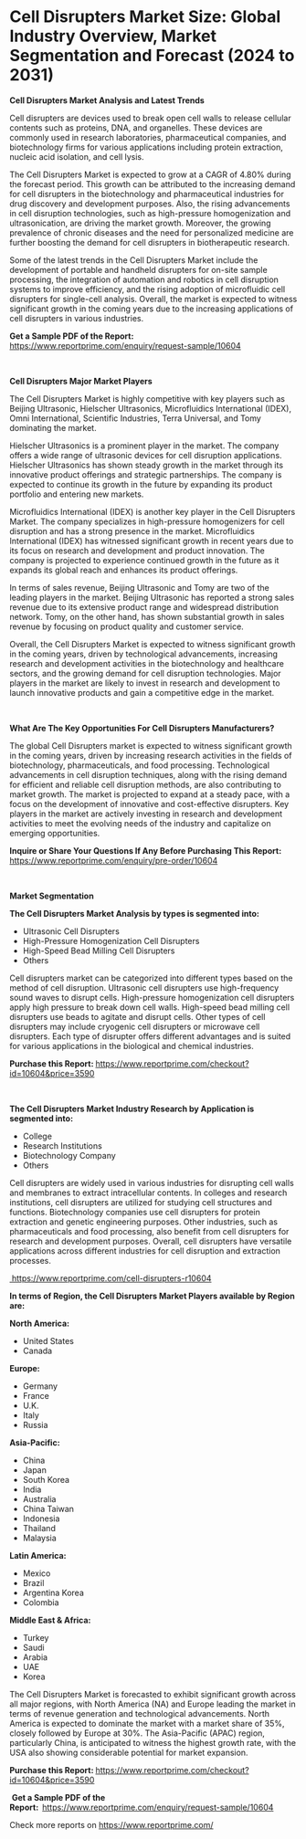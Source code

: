 <p><h1>Cell Disrupters Market Size: Global Industry Overview, Market Segmentation and Forecast (2024 to 2031)</h1></p><p><strong>Cell Disrupters Market Analysis and Latest Trends</strong></p>
<p><p>Cell disrupters are devices used to break open cell walls to release cellular contents such as proteins, DNA, and organelles. These devices are commonly used in research laboratories, pharmaceutical companies, and biotechnology firms for various applications including protein extraction, nucleic acid isolation, and cell lysis. </p><p>The Cell Disrupters Market is expected to grow at a CAGR of 4.80% during the forecast period. This growth can be attributed to the increasing demand for cell disrupters in the biotechnology and pharmaceutical industries for drug discovery and development purposes. Also, the rising advancements in cell disruption technologies, such as high-pressure homogenization and ultrasonication, are driving the market growth. Moreover, the growing prevalence of chronic diseases and the need for personalized medicine are further boosting the demand for cell disrupters in biotherapeutic research.</p><p>Some of the latest trends in the Cell Disrupters Market include the development of portable and handheld disrupters for on-site sample processing, the integration of automation and robotics in cell disruption systems to improve efficiency, and the rising adoption of microfluidic cell disrupters for single-cell analysis. Overall, the market is expected to witness significant growth in the coming years due to the increasing applications of cell disrupters in various industries.</p></p>
<p><strong>Get a Sample PDF of the Report:&nbsp;</strong> <a href="https://www.reportprime.com/enquiry/request-sample/10604">https://www.reportprime.com/enquiry/request-sample/10604</a></p>
<p>&nbsp;</p>
<p><strong>Cell Disrupters Major Market Players</strong></p>
<p><p>The Cell Disrupters Market is highly competitive with key players such as Beijing Ultrasonic, Hielscher Ultrasonics, Microfluidics International (IDEX), Omni International, Scientific Industries, Terra Universal, and Tomy dominating the market. </p><p>Hielscher Ultrasonics is a prominent player in the market. The company offers a wide range of ultrasonic devices for cell disruption applications. Hielscher Ultrasonics has shown steady growth in the market through its innovative product offerings and strategic partnerships. The company is expected to continue its growth in the future by expanding its product portfolio and entering new markets.</p><p>Microfluidics International (IDEX) is another key player in the Cell Disrupters Market. The company specializes in high-pressure homogenizers for cell disruption and has a strong presence in the market. Microfluidics International (IDEX) has witnessed significant growth in recent years due to its focus on research and development and product innovation. The company is projected to experience continued growth in the future as it expands its global reach and enhances its product offerings.</p><p>In terms of sales revenue, Beijing Ultrasonic and Tomy are two of the leading players in the market. Beijing Ultrasonic has reported a strong sales revenue due to its extensive product range and widespread distribution network. Tomy, on the other hand, has shown substantial growth in sales revenue by focusing on product quality and customer service.</p><p>Overall, the Cell Disrupters Market is expected to witness significant growth in the coming years, driven by technological advancements, increasing research and development activities in the biotechnology and healthcare sectors, and the growing demand for cell disruption technologies. Major players in the market are likely to invest in research and development to launch innovative products and gain a competitive edge in the market.</p></p>
<p>&nbsp;</p>
<p><strong>What Are The Key Opportunities For Cell Disrupters Manufacturers?</strong></p>
<p><p>The global Cell Disrupters market is expected to witness significant growth in the coming years, driven by increasing research activities in the fields of biotechnology, pharmaceuticals, and food processing. Technological advancements in cell disruption techniques, along with the rising demand for efficient and reliable cell disruption methods, are also contributing to market growth. The market is projected to expand at a steady pace, with a focus on the development of innovative and cost-effective disrupters. Key players in the market are actively investing in research and development activities to meet the evolving needs of the industry and capitalize on emerging opportunities.</p></p>
<p><strong>Inquire or Share Your Questions If Any Before Purchasing This Report:</strong> <a href="https://www.reportprime.com/enquiry/pre-order/10604">https://www.reportprime.com/enquiry/pre-order/10604</a></p>
<p>&nbsp;</p>
<p><strong>Market Segmentation</strong></p>
<p><strong>The Cell Disrupters Market Analysis by types is segmented into:</strong></p>
<p><ul><li>Ultrasonic Cell Disrupters</li><li>High-Pressure Homogenization Cell Disrupters</li><li>High-Speed Bead Milling Cell Disrupters</li><li>Others</li></ul></p>
<p><p>Cell disrupters market can be categorized into different types based on the method of cell disruption. Ultrasonic cell disrupters use high-frequency sound waves to disrupt cells. High-pressure homogenization cell disrupters apply high pressure to break down cell walls. High-speed bead milling cell disrupters use beads to agitate and disrupt cells. Other types of cell disrupters may include cryogenic cell disrupters or microwave cell disrupters. Each type of disrupter offers different advantages and is suited for various applications in the biological and chemical industries.</p></p>
<p><strong>Purchase this Report:&nbsp;</strong><a href="https://www.reportprime.com/checkout?id=10604&price=3590">https://www.reportprime.com/checkout?id=10604&price=3590</a></p>
<p>&nbsp;</p>
<p><strong>The Cell Disrupters Market Industry Research by Application is segmented into:</strong></p>
<p><ul><li>College</li><li>Research Institutions</li><li>Biotechnology Company</li><li>Others</li></ul></p>
<p><p>Cell disrupters are widely used in various industries for disrupting cell walls and membranes to extract intracellular contents. In colleges and research institutions, cell disrupters are utilized for studying cell structures and functions. Biotechnology companies use cell disrupters for protein extraction and genetic engineering purposes. Other industries, such as pharmaceuticals and food processing, also benefit from cell disrupters for research and development purposes. Overall, cell disrupters have versatile applications across different industries for cell disruption and extraction processes.</p></p>
<p><a href="https://www.reportprime.com/cell-disrupters-r10604">&nbsp;https://www.reportprime.com/cell-disrupters-r10604</a></p>
<p><strong>In terms of Region, the Cell Disrupters Market Players available by Region are:</strong></p>
<p>
    <p> <strong> North America: </strong>
        <ul>
            <li>United States</li>
            <li>Canada</li>
        </ul>
        </p> 
    <p> <strong> Europe: </strong>
        <ul>
            <li>Germany</li>
            <li>France</li>
            <li>U.K.</li>
            <li>Italy</li>
            <li>Russia</li>
        </ul>
        </p> 
    <p> <strong> Asia-Pacific: </strong>
        <ul>
            <li>China</li>
            <li>Japan</li>
            <li>South Korea</li>
            <li>India</li>
            <li>Australia</li>
            <li>China Taiwan</li>
            <li>Indonesia</li>
            <li>Thailand</li>
            <li>Malaysia</li>
        </ul>
        </p> 
    <p> <strong> Latin America: </strong>
        <ul>
            <li>Mexico</li>
            <li>Brazil</li>
            <li>Argentina Korea</li>
            <li>Colombia</li>
        </ul>
        </p> 
    <p> <strong> Middle East & Africa: </strong>
        <ul>
            <li>Turkey</li>
            <li>Saudi</li>
            <li>Arabia</li>
            <li>UAE</li>
            <li>Korea</li>
        </ul>
    </p>
    </p>
<p><p>The Cell Disrupters Market is forecasted to exhibit significant growth across all major regions, with North America (NA) and Europe leading the market in terms of revenue generation and technological advancements. North America is expected to dominate the market with a market share of 35%, closely followed by Europe at 30%. The Asia-Pacific (APAC) region, particularly China, is anticipated to witness the highest growth rate, with the USA also showing considerable potential for market expansion.</p></p>
<p><strong>Purchase this Report: </strong><a href="https://www.reportprime.com/checkout?id=10604&price=3590">https://www.reportprime.com/checkout?id=10604&price=3590</a></p>
<p>&nbsp;<strong>Get a Sample PDF of the Report:&nbsp;&nbsp;</strong><a href="https://www.reportprime.com/enquiry/request-sample/10604">https://www.reportprime.com/enquiry/request-sample/10604</a></p>
<p><strong></strong></p>
<p>Check more reports on <a href="https://www.reportprime.com/">https://www.reportprime.com/</a></p>
